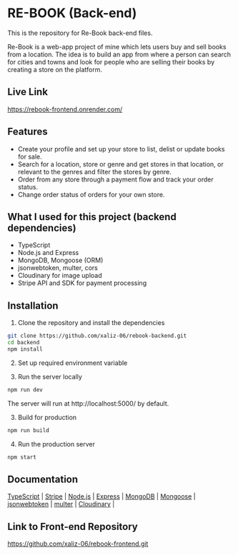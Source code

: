 
# RE-BOOK (Back-end)

This is the repository for Re-Book back-end files.

Re-Book is a web-app project of mine which lets users buy and sell books from a location. The idea is to build an app from where a person can search for cities and towns and look for people who are selling their books by creating a store on the platform. 

## Live Link
https://rebook-frontend.onrender.com/

## Features

* Create your profile and set up your store to list, delist or update books for sale. 
* Search for a location, store or genre and get stores in that location, or relevant to the genres and filter the stores by genre.
* Order from any store through a payment flow and track your order status.
* Change order status of orders for your own store.

## What I used for this project (backend dependencies)

* TypeScript
* Node.js and Express
* MongoDB, Mongoose (ORM)
* jsonwebtoken, multer, cors
* Cloudinary for image upload
* Stripe API and SDK for payment processing

## Installation

1. Clone the repository and install the dependencies
```bash
git clone https://github.com/xaliz-06/rebook-backend.git
cd backend
npm install
```
2. Set up required environment variable

3. Run the server locally
```bash
npm run dev
```
The server will run at http://localhost:5000/ by default.

3. Build for production
```bash
npm run build
```
4. Run the production server
```bash
npm start
```


## Documentation

[TypeScript](https://www.typescriptlang.org/docs/) |
[Stripe](https://docs.stripe.com/) |
[Node.js](https://nodejs.org/docs/latest/api/) |
[Express](https://expressjs.com/) |
[MongoDB](https://www.mongodb.com/docs/) |
[Mongoose](https://mongoosejs.com/docs/) |
[jsonwebtoken](https://www.npmjs.com/package/jsonwebtoken) |
[multer](https://www.npmjs.com/package/multer) |
[Cloudinary](https://cloudinary.com/documentation) |


## Link to Front-end Repository
https://github.com/xaliz-06/rebook-frontend.git